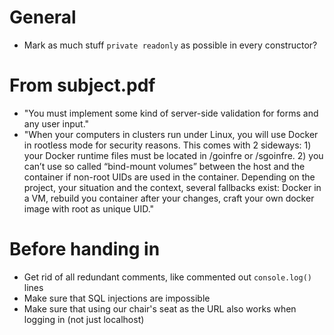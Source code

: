 # General

- Mark as much stuff `private readonly` as possible in every constructor?

# From subject.pdf

- "You must implement some kind of server-side validation for forms and any user input."
- "When your computers in clusters run under Linux, you will use Docker in rootless mode for security reasons. This comes with 2 sideways: 1) your Docker runtime files must be located in /goinfre or /sgoinfre. 2) you can’t use so called “bind-mount volumes” between the host and the container if non-root UIDs are used in the container. Depending on the project, your situation and the context, several fallbacks exist: Docker in a VM, rebuild you container after your changes, craft your own docker image with root as unique UID."

# Before handing in

- Get rid of all redundant comments, like commented out `console.log()` lines
- Make sure that SQL injections are impossible
- Make sure that using our chair's seat as the URL also works when logging in (not just localhost)
